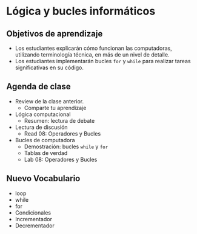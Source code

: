 # Lógica y bucles informáticos

## Objetivos de aprendizaje

- Los estudiantes explicarán cómo funcionan las computadoras, utilizando terminología técnica, en más de un nivel de detalle.
- Los estudiantes implementarán bucles `for` y `while` para realizar tareas significativas en su código.

## Agenda de clase

- Review de la clase anterior.
   - Comparte tu aprendizaje
- Lógica computacional
   - Resumen: lectura de debate
- Lectura de discusión
   - Read 08: Operadores y Bucles
- Bucles de computadora
   - Demostración: bucles `while` y `for`
   - Tablas de verdad
   - Lab 08: Operadores y Bucles

## Nuevo Vocabulario

- loop
- while
- for
- Condicionales
- Incrementador
- Decrementador
